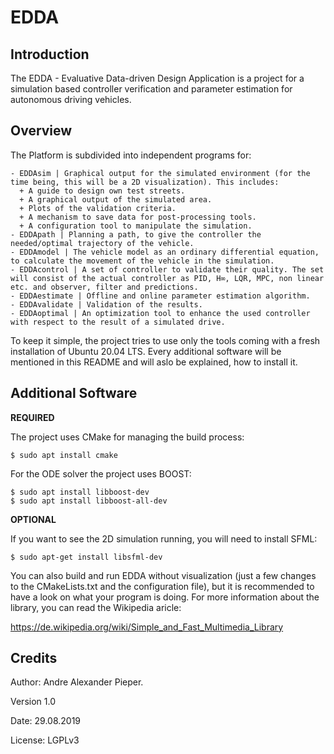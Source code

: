 # EDDA
Introduction
------------

The EDDA - Evaluative Data-driven Design Application is a project for a simulation based controller verification and parameter estimation for autonomous driving vehicles. 


Overview
--------

The Platform is subdivided into independent programs for:

    - EDDAsim | Graphical output for the simulated environment (for the time being, this will be a 2D visualization). This includes:
      + A guide to design own test streets.
      + A graphical output of the simulated area.
      + Plots of the validation criteria.
      + A mechanism to save data for post-processing tools.
      + A configuration tool to manipulate the simulation.
    - EDDApath | Planning a path, to give the controller the needed/optimal trajectory of the vehicle.
    - EDDAmodel | The vehicle model as an ordinary differential equation, to calculate the movement of the vehicle in the simulation.
    - EDDAcontrol | A set of controller to validate their quality. The set will consist of the actual controller as PID, H∞, LQR, MPC, non linear etc. and observer, filter and predictions.
    - EDDAestimate | Offline and online parameter estimation algorithm. 
    - EDDAvalidate | Validation of the results. 
    - EDDAoptimal | An optimization tool to enhance the used controller with respect to the result of a simulated drive.

To keep it simple, the project tries to use only the tools coming with a fresh installation of Ubuntu 20.04 LTS. Every additional software will be mentioned in this README and will aslo be explained, how to install it.



Additional Software
-------------------
**REQUIRED**

The project uses CMake for managing the build process:

	$ sudo apt install cmake

For the ODE solver the project uses BOOST:

	$ sudo apt install libboost-dev
	$ sudo apt install libboost-all-dev

**OPTIONAL**

If you want to see the 2D simulation running, you will need to install SFML:

	$ sudo apt-get install libsfml-dev

You can also build and run EDDA without visualization (just a few changes to the CMakeLists.txt and the configuration file), but it is recommended to have a look on what your program is doing. For more information about the library, you can read the Wikipedia aricle:

https://de.wikipedia.org/wiki/Simple_and_Fast_Multimedia_Library



Credits
-------

Author:  Andre Alexander Pieper.

Version 1.0

Date:  29.08.2019

License: LGPLv3
